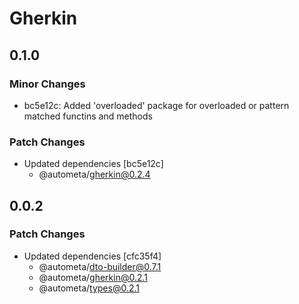 # Gherkin

## 0.1.0

### Minor Changes

- bc5e12c: Added 'overloaded' package for overloaded or pattern matched functins and methods

### Patch Changes

- Updated dependencies [bc5e12c]
  - @autometa/gherkin@0.2.4

## 0.0.2

### Patch Changes

- Updated dependencies [cfc35f4]
  - @autometa/dto-builder@0.7.1
  - @autometa/gherkin@0.2.1
  - @autometa/types@0.2.1
